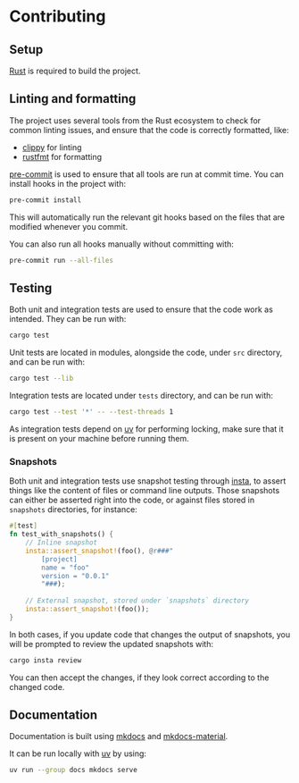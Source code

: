 # Contributing

## Setup

[Rust](https://rustup.rs/) is required to build the project.

## Linting and formatting

The project uses several tools from the Rust ecosystem to check for common linting issues, and ensure that the code is
correctly formatted, like:

- [clippy](https://doc.rust-lang.org/clippy/) for linting
- [rustfmt](https://rust-lang.github.io/rustfmt/) for formatting

[pre-commit](https://pre-commit.com/) is used to ensure that all tools are run at commit time. You can install hooks in
the project with:

```bash
pre-commit install
```

This will automatically run the relevant git hooks based on the files that are modified whenever you commit.

You can also run all hooks manually without committing with:

```bash
pre-commit run --all-files
```

## Testing

Both unit and integration tests are used to ensure that the code work as intended. They can be run with:

```bash
cargo test
```

Unit tests are located in modules, alongside the code, under `src` directory, and can be run with:

```bash
cargo test --lib
```

Integration tests are located under `tests` directory, and can be run with:

```bash
cargo test --test '*' -- --test-threads 1
```

As integration tests depend on [uv](https://docs.astral.sh/uv/) for performing locking, make sure that it is present on
your machine before running them.

### Snapshots

Both unit and integration tests use snapshot testing through [insta](https://insta.rs/), to assert things like the
content of files or command line outputs. Those snapshots can either be asserted right into the code, or against files
stored in `snapshots` directories, for instance:

```rust
#[test]
fn test_with_snapshots() {
    // Inline snapshot
    insta::assert_snapshot!(foo(), @r###"
        [project]
        name = "foo"
        version = "0.0.1"
        "###);
    
    // External snapshot, stored under `snapshots` directory
    insta::assert_snapshot!(foo());
}
```

In both cases, if you update code that changes the output of snapshots, you will be prompted to review the updated
snapshots with:

```bash
cargo insta review
```

You can then accept the changes, if they look correct according to the changed code.

## Documentation

Documentation is built using [mkdocs](https://www.mkdocs.org/)
and [mkdocs-material](https://squidfunk.github.io/mkdocs-material/).

It can be run locally with [uv](https://docs.astral.sh/uv/) by using:

```bash
uv run --group docs mkdocs serve
```
